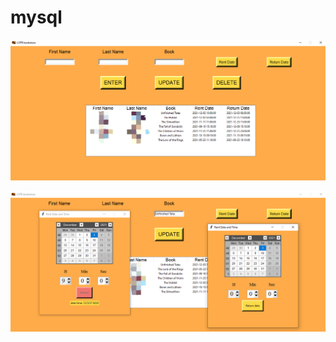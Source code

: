 # mysql


![Image](https://github.com/kristinca/mysql/blob/main/bookstore_gui.png)


![Image](https://github.com/kristinca/mysql/blob/main/bookstore_rent_return.png)
